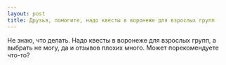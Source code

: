 ```yaml
---
layout: post 
title: Друзья, помогите, надо квесты в воронеже для взрослых групп 
--- 
```

Не знаю, что делать. Надо квесты в воронеже для взрослых групп, а выбрать не могу, да и отзывов плохих много. Может порекомендуете что-то?